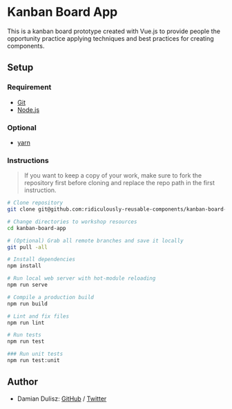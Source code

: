 # Kanban Board App

This is a kanban board prototype created with Vue.js to provide people the opportunity practice applying techniques and best practices for creating components.

## Setup

### Requirement

- [Git](https://git-scm.com/)
- [Node.js](https://nodejs.org/)

### Optional

- [yarn](https://yarnpkg.com/)

### Instructions

> If you want to keep a copy of your work, make sure to fork the repository first before cloning and replace the repo path in the first instruction.

```bash
# Clone repository
git clone git@github.com:ridiculously-reusable-components/kanban-board-app.git

# Change directories to workshop resources
cd kanban-board-app

# (Optional) Grab all remote branches and save it locally
git pull -all

# Install dependencies
npm install

# Run local web server with hot-module reloading
npm run serve

# Compile a production build
npm run build

# Lint and fix files
npm run lint

# Run tests
npm run test

### Run unit tests
npm run test:unit
```

## Author

- Damian Dulisz: [GitHub](https://www.github.com/shentao) / [Twitter](https://twitter.com/DamianDulisz)
